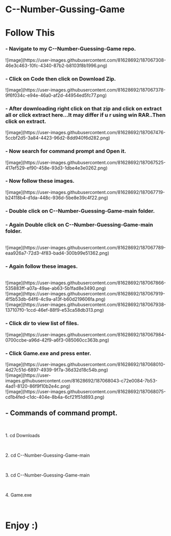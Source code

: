 # C--Number-Gussing-Game
<h1>Follow This</h1>

 <h3>- Navigate to my C--Number-Guessing-Game repo.</h3>
  ![image](https://user-images.githubusercontent.com/81628692/187067308-46e3c463-10fc-4340-87b2-b8103f8b1996.png)
<br>
  <h3>- Click on Code then click on Download Zip.</h3>
  ![image](https://user-images.githubusercontent.com/81628692/187067378-9f6f034c-e94e-46a0-af2d-44954ed5fc77.png)
<br>
 <h3>- After downloading right click on that zip and click on extract all or click extract here...It may differ if u r using win RAR..Then click on extract.</h3>
  ![image](https://user-images.githubusercontent.com/81628692/187067476-5ccbf2d5-3a84-4423-96d2-8dd940f6d282.png)
<br>
 <h3>- Now search for command prompt and Open it.</h3>
  ![image](https://user-images.githubusercontent.com/81628692/187067525-417ef529-ef90-458e-93d3-1dbe4e3e0262.png)
<br>
 <h3>- Now follow these images.</h3>
  ![image](https://user-images.githubusercontent.com/81628692/187067719-b24118b4-d1da-448c-936d-5be8e39c4f22.png)
<br>
 <h3>- Double click on C--Number-Guessing-Game-main folder.</h3>
 <h3>- Again Double click on C--Number-Guessing-Game-main folder.</h3>
<br>
  ![image](https://user-images.githubusercontent.com/81628692/187067789-eaa926a7-72d3-4f83-bad4-300b99e51362.png)
<br>
 <h3>- Again follow these images.</h3>
<br>
 ![image](https://user-images.githubusercontent.com/81628692/187067866-535883ff-a07a-49ae-ab63-5b1fad8e3490.png)
<br>
 ![image](https://user-images.githubusercontent.com/81628692/187067919-4f5b53db-64f6-4c9a-a13f-b60d219606fa.png)
<br>
 ![image](https://user-images.githubusercontent.com/81628692/187067938-137107f0-1ccd-46ef-88f9-e53ca58db313.png)
<br>
 <h3>- Click dir to view list of files.</h3>
 ![image](https://user-images.githubusercontent.com/81628692/187067984-0700ccbe-a96d-42f9-a6f3-085060cc363b.png)
<br>
 <h3>- Click Game.exe and press enter.</h3>
 ![image](https://user-images.githubusercontent.com/81628692/187068010-4d27c51d-6897-4939-9f7a-36d32d18c54b.png)<br>
 ![image](https://user-images.githubusercontent.com/81628692/187068043-c72e0084-7b53-4ad1-8120-86f9f10b2e4c.png)<br>
 ![image](https://user-images.githubusercontent.com/81628692/187068075-cd1b4fed-c1dc-404e-8b4a-6cf21f51d893.png)<br>
 <h2>- Commands of command prompt.</h3><br>
 <p>1. cd Downloads</p><br>
 <p>2. cd C--Number-Guessing-Game-main</p><br>
 <p>3. cd C--Number-Guessing-Game-main</p><br>
 <p>4. Game.exe</p><br>
 <h1><b>Enjoy :)</b></h1>
